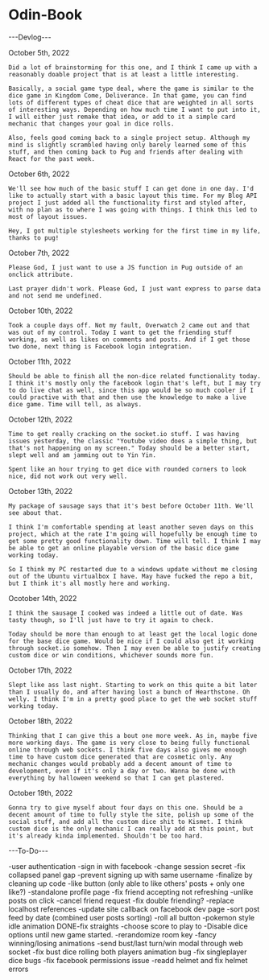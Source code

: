 # Odin-Book

---Devlog---

October 5th, 2022

    Did a lot of brainstorming for this one, and I think I came up with a reasonably doable project that is at least a little interesting. 

    Basically, a social game type deal, where the game is similar to the dice game in Kingdom Come, Deliverance. In that game, you can find lots of different types of cheat dice that are weighted in all sorts of interesting ways. Depending on how much time I want to put into it, I will either just remake that idea, or add to it a simple card mechanic that changes your goal in dice rolls.

    Also, feels good coming back to a single project setup. Although my mind is slightly scrambled having only barely learned some of this stuff, and then coming back to Pug and friends after dealing with React for the past week.

October 6th, 2022

    We'll see how much of the basic stuff I can get done in one day. I'd like to actually start with a basic layout this time. For my Blog API project I just added all the functionality first and styled after, with no plan as to where I was going with things. I think this led to most of layout issues.

    Hey, I got multiple stylesheets working for the first time in my life, thanks to pug!

October 7th, 2022

    Please God, I just want to use a JS function in Pug outside of an onclick attribute. 

    Last prayer didn't work. Please God, I just want express to parse data and not send me undefined.

October 10th, 2022

    Took a couple days off. Not my fault, Overwatch 2 came out and that was out of my control. Today I want to get the friending stuff working, as well as likes on comments and posts. And if I get those two done, next thing is Facebook login integration.

October 11th, 2022

    Should be able to finish all the non-dice related functionality today. I think it's mostly only the facebook login that's left, but I may try to do live chat as well, since this app would be so much cooler if I could practive with that and then use the knowledge to make a live dice game. Time will tell, as always.

October 12th, 2022

    Time to get really cracking on the socket.io stuff. I was having issues yesterday, the classic "Youtube video does a simple thing, but that's not happening on my screen." Today should be a better start, slept well and am jamming out to Yin Yin.

    Spent like an hour trying to get dice with rounded corners to look nice, did not work out very well.

October 13th, 2022

    My package of sausage says that it's best before October 11th. We'll see about that.

    I think I'm comfortable spending at least another seven days on this project, which at the rate I'm going will hopefully be enough time to get some pretty good functionality down. Time will tell. I think I may be able to get an online playable version of the basic dice game working today.

    So I think my PC restarted due to a windows update without me closing out of the Ubuntu virtualbox I have. May have fucked the repo a bit, but I think it's all mostly here and working.

Ocotober 14th, 2022

    I think the sausage I cooked was indeed a little out of date. Was tasty though, so I'll just have to try it again to check.

    Today should be more than enough to at least get the local logic done for the base dice game. Would be nice if I could also get it working through socket.io somehow. Then I may even be able to justify creating custom dice or win conditions, whichever sounds more fun.

October 17th, 2022

    Slept like ass last night. Starting to work on this quite a bit later than I usually do, and after having lost a bunch of Hearthstone. Oh welly. I think I'm in a pretty good place to get the web socket stuff working today.

October 18th, 2022

    Thinking that I can give this a bout one more week. As in, maybe five more working days. The game is very close to being fully functional online through web sockets. I think five days also gives me enough time to have custom dice generated that are cosmetic only. Any mechanic changes would probably add a decent amount of time to development, even if it's only a day or two. Wanna be done with everything by halloween weekend so that I can get plastered.

October 19th, 2022

    Gonna try to give myself about four days on this one. Should be a decent amount of time to fully style the site, polish up some of the social stuff, and add all the custom dice shit to Kismet. I think custom dice is the only mechanic I can really add at this point, but it's already kinda implemented. Shouldn't be too hard.


---To-Do---

-user authentication
-sign in with facebook
-change session secret
-fix collapsed panel gap
-prevent signing up with same username
-finalize by cleaning up code
-like button (only able to like others' posts + only one like?)
-standalone profile page
-fix friend accepting not refreshing
-unlike posts on click
-cancel friend request
-fix double friending?
-replace localhost references
-update site callback on facebook dev page
-sort post feed by date (combined user posts sorting)
-roll all button
-pokemon style idle animation
DONE-fix straights
-choose score to play to
-Disable dice options until new game started.
-rerandomize room key
-fancy winning/losing animations
-send bust/last turn/win modal through web socket
-fix bust dice rolling both players animation bug
-fix singleplayer dice bugs
-fix facebook permissions issue
-readd helmet and fix helmet errors
